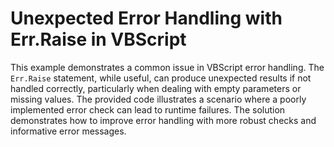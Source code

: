 # Unexpected Error Handling with Err.Raise in VBScript
This example demonstrates a common issue in VBScript error handling. The `Err.Raise` statement, while useful, can produce unexpected results if not handled correctly, particularly when dealing with empty parameters or missing values.  The provided code illustrates a scenario where a poorly implemented error check can lead to runtime failures.
The solution demonstrates how to improve error handling with more robust checks and informative error messages.